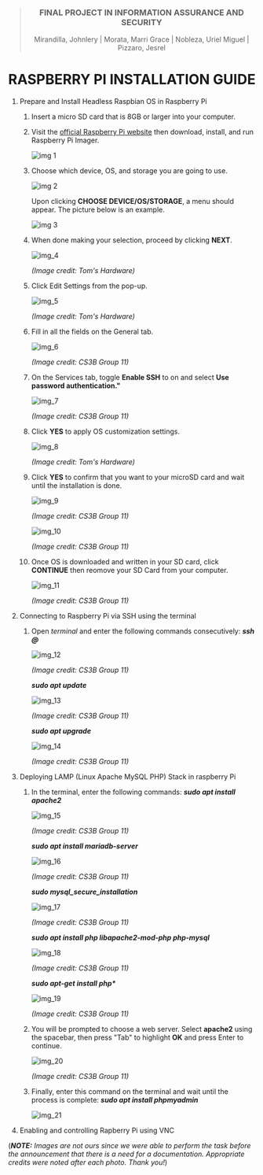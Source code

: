 <div align="center">
   
>### FINAL PROJECT IN INFORMATION ASSURANCE AND SECURITY
>Mirandilla, Johnlery | Morata, Marri Grace | Nobleza, Uriel Miguel | Pizzaro, Jesrel
# RASPBERRY PI INSTALLATION GUIDE



</div>

1. Prepare and Install Headless Raspbian OS in Raspberry Pi
   1. Insert a micro SD card that is 8GB or larger into your computer.
   
   2. Visit the [official Raspberry Pi website](https://www.raspberrypi.com/software/) then download, install, and run Raspberry Pi Imager.

       ![img 1](images/img1.png)
      
   4. Choose which device, OS, and storage you are going to use.

      ![img 2](images/img2.png)

      Upon clicking **CHOOSE DEVICE/OS/STORAGE**, a menu should appear. The picture below is an example.

      ![img 3](images/img3.png)

   5. When done making your selection, proceed by clicking **NEXT**.

      ![img_4](images/img4.png)

      _(Image credit: Tom's Hardware)_

   6. Click Edit Settings from the pop-up.

      ![img_5](images/img5.png)

      _(Image credit: Tom's Hardware)_

   7. Fill in all the fields on the General tab.

      ![img_6](images/img6.png)

      _(Image credit: CS3B Group 11)_
      
   8. On the Services tab, toggle **Enable SSH** to on and select **Use password authentication."**

      ![img_7](images/img7.png)

      _(Image credit: CS3B Group 11)_

   9. Click **YES** to apply OS customization settings.

      ![img_8](images/img8.png)

      _(Image credit: Tom's Hardware)_

   11. Click **YES** to confirm that you want to your microSD card and wait until the installation is done.

       ![img_9](images/img9.png)
       
       _(Image credit: CS3B Group 11)_
       
       ![img_10](images/img10.png)
       
       _(Image credit: CS3B Group 11)_

   13. Once OS is downloaded and written in your SD card, click **CONTINUE** then reomove your SD Card from your computer.

       ![img_11](images/img11.png)

       _(Image credit: CS3B Group 11)_
   
2. Connecting to Raspberry Pi via SSH using the terminal

   1. Open _terminal_ and enter the following commands consecutively:
      **_ssh <username>@<hostname>_**

      ![img_12](images/img12.png)

      _(Image credit: CS3B Group 11)_

      **_sudo apt update_**

      ![img_13](images/img13.png)

      _(Image credit: CS3B Group 11)_

      **_sudo apt upgrade_**

      ![img_14](images/img14.png)

      _(Image credit: CS3B Group 11)_


4. Deploying LAMP (Linux Apache MySQL PHP) Stack in raspberry Pi
   1. In the terminal, enter the following commands:
      **_sudo apt install apache2_**

      ![img_15](images/img15.png)

      _(Image credit: CS3B Group 11)_

      **_sudo apt install mariadb-server_**

      ![img_16](images/img16.png)
      
      _(Image credit: CS3B Group 11)_
      
      **_sudo mysql_secure_installation_**

      ![img_17](images/img17.png)

      _(Image credit: CS3B Group 11)_

      **_sudo apt install php libapache2-mod-php php-mysql_**

      ![img_18](images/img18.png)

      _(Image credit: CS3B Group 11)_
      
      **_sudo apt-get install php\*_**

      ![img_19](images/img19.png)

      _(Image credit: CS3B Group 11)_
      
   2. You will be prompted to choose a web server. Select **apache2** using the spacebar, then press "Tab" to highlight **OK** and press Enter to continue.
      
      ![img_20](images/img20.png)
      
      _(Image credit: CS3B Group 11)_
      
   3. Finally, enter this command on the terminal and wait until the process is complete: **_sudo apt install phpmyadmin_**

      ![img_21](images/img21.png)
      
4. Enabling and controlling Rapberry Pi using VNC
   


(_**NOTE:** Images are not ours since we were able to perform the task before the announcement that there is a need for a documentation. Appropriate credits were noted after each photo. Thank you!_)
